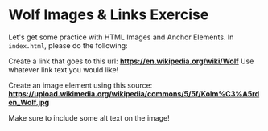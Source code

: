 # Wolf Images & Links Exercise
Let's get some practice with HTML Images and Anchor Elements.  In `index.html`, please do the following:

Create a link that goes to this url: **https://en.wikipedia.org/wiki/Wolf** Use whatever link text you would like!

Create an image element using this source: **https://upload.wikimedia.org/wikipedia/commons/5/5f/Kolm%C3%A5rden_Wolf.jpg**

Make sure to include some alt text on the image!
